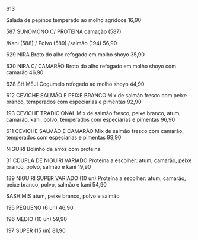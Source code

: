 613

Salada de pepinos temperado ao molho agridoce
16,90

587
SUNOMONO C/ PROTEÍNA
camação (587)

/Kani (588)
/ Polvo (589)
/salmão (194)
56,90

629
NIRA
Broto do alho refogado em molho shoyo
35,90

630
NIRA C/ CAMARÃO
Broto do alho refogado em molho shoyo com camarão
46,90

628
SHIMEJI
Cogumelo refogado ao molho shoyo
44,90

612
CEVICHE SALMÃO E PEIXE BRANCO
Mix de salmão fresco com peixe branco, temperados com especiarias e pimentas
92,90

193
CEVICHE TRADICIONAL
Mix de salmão fresco, peixe branco, atum, camarão,
kani, polvo, temperados com especiarias e pimentas
96,90

611
CEVICHE SALMÃO E CAMARÃO
Mix de salmão fresco com camarão, temperados
com especiarias e pimentas
99,90

NIGUIRI
Bolinho de arroz com proteína

31
CDUPLA DE NIGUIRI VARIADO
Proteína a escolher: atum, camarão, peixe branco, polvo, salmão e kani
19,90

189
NIGUIRI SUPER VARIADO (10 un)
Proteína a escolher: atum, camarão, peixe branco, polvo, salmão e kani
54,90

SASHIMIS
atum, peixe branco, polvo e salmão

195
PEQUENO (6 un)
46,90

196
MÉDIO (10 un)
59,90

197
SUPER (15 un)
81,90
